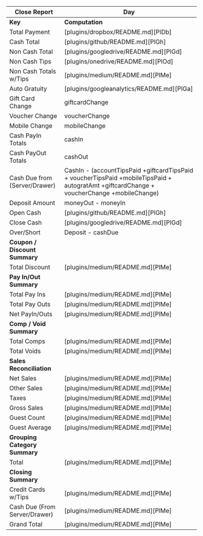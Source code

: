 | __Close Report__ | __Day__|
| ------ | ------ |
| __Key__ | __Computation__ |
| Total Payment | [plugins/dropbox/README.md][PlDb] |
| Cash Total | [plugins/github/README.md][PlGh] |
| Non Cash Total | [plugins/googledrive/README.md][PlGd] |
| Non Cash Tips | [plugins/onedrive/README.md][PlOd] |
| Non Cash Totals w/Tips | [plugins/medium/README.md][PlMe] |
| Auto Gratuity | [plugins/googleanalytics/README.md][PlGa] |
| Gift Card Change| giftcardChange |
| Voucher Change | voucherChange |
| Mobile Change | mobileChange |
| Cash PayIn Totals | cashIn |
| Cash PayOut Totals | cashOut |
| Cash Due from (Server/Drawer) | CashIn - (accountTipsPaid +giftcardTipsPaid + voucherTipsPaid +mobileTipsPaid + autogratAmt +giftcardChange + voucherChange +mobileChange)|
| Deposit Amount | moneyOut - moneyIn |
| Open Cash | [plugins/github/README.md][PlGh] |
| Close Cash | [plugins/googledrive/README.md][PlGd] |
| Over/Short | Deposit - cashDue |
| __Coupon / Discount Summary__ |
| Total Discount | [plugins/medium/README.md][PlMe] |
| __Pay In/Out Summary__ |
| Total Pay Ins | [plugins/medium/README.md][PlMe] |
| Total Pay Outs | [plugins/medium/README.md][PlMe] |
| Net PayIn/Outs | [plugins/medium/README.md][PlMe] |
| __Comp / Void Summary__ |
| Total Comps | [plugins/medium/README.md][PlMe] |
| Total Voids | [plugins/medium/README.md][PlMe] |
| __Sales Reconciliation__ |
| Net Sales | [plugins/medium/README.md][PlMe] |
| Other Sales | [plugins/medium/README.md][PlMe] |
| Taxes | [plugins/medium/README.md][PlMe] |
| Gross Sales | [plugins/medium/README.md][PlMe] |
| Guest Count | [plugins/medium/README.md][PlMe] |
| Guest Average | [plugins/medium/README.md][PlMe] |
| __Grouping Category Summary__ |
| Total  | [plugins/medium/README.md][PlMe] |
| __Closing Summary__ |
| Credit Cards w/Tips| [plugins/medium/README.md][PlMe] |
| Cash Due (From Server/Drawer) | [plugins/medium/README.md][PlMe] |
| Grand Total | [plugins/medium/README.md][PlMe] |
